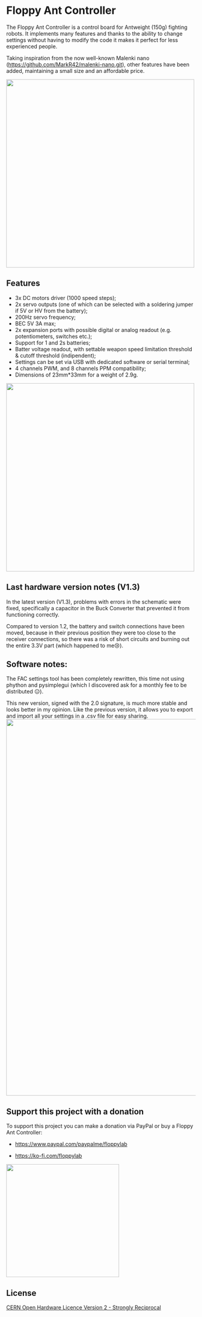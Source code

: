 # Floppy Ant Controller

The Floppy Ant Controller is a control board for Antweight (150g) fighting robots. It implements many features and thanks to the ability to change settings without having to modify the code it makes it perfect for less experienced people.

Taking inspiration from the now well-known Malenki nano (https://github.com/MarkR42/malenki-nano.git), other features have been added, maintaining a small size and an affordable price.

<img src= "https://github.com/FloppyO1/Floppy-Ant-Controller/blob/main/images/render%201.png" width="500">

## Features

- 3x DC motors driver (1000 speed steps);
- 2x servo outputs (one of which can be selected with a soldering jumper if 5V or HV from the battery);
- 200Hz servo frequency;
- BEC 5V 3A max;
- 2x expansion ports with possible digital or analog readout (e.g. potentiometers, switches etc.);
- Support for 1 and 2s batteries;
- Batter voltage readout, with settable weapon speed limitation threshold & cutoff threshold (indipendent);
- Settings can be set via USB with dedicated software or serial terminal;
- 4 channels PWM, and 8 channels PPM compatibility;
- Dimensions of 23mm*33mm for a weight of 2.9g.
<img src="https://github.com/FloppyO1/Floppy-Ant-Controller/blob/main/images/FAC1.3%20weight%20(no%20reciever).jpg" width="500">

## Last hardware version notes (V1.3)
In the latest version (V1.3), problems with errors in the schematic were fixed, specifically a capacitor in the Buck Converter that prevented it from functioning correctly.

Compared to version 1.2, the battery and switch connections have been moved, because in their previous position they were too close to the receiver connections, so there was a risk of short circuits and burning out the entire 3.3V part (which happened to me😢).

## Software notes:

The FAC settings tool has been completely rewritten, this time not using phython and pysimplegui (which I discovered ask for a monthly fee to be distributed 😑).

This new version, signed with the 2.0 signature, is much more stable and looks better in my opinion. Like the previous version, it allows you to export and import all your settings in a .csv file for easy sharing.
<img src="https://github.com/FloppyO1/Floppy-Ant-Controller/blob/main/images/FAC%20Settings%20Tool%202.0%20(preview).jpg" width="1000">

## Support this project with a donation

To support this project you can make a donation via PayPal or buy a Floppy Ant Controller:

- https://www.paypal.com/paypalme/floppylab

- https://ko-fi.com/floppylab


<img src="https://floppylab.altervista.org/wp-content/uploads/2023/02/cropped-Stemma-scritta-tonda.png" width="300">

## License
[CERN Open Hardware Licence Version 2 - Strongly Reciprocal](https://choosealicense.com/licenses/cern-ohl-s-2.0/#)
